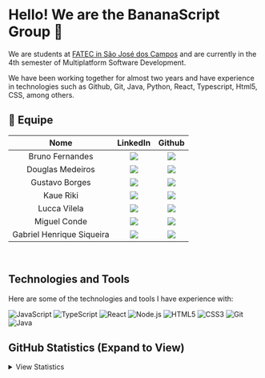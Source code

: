 # Hello! We are the BananaScript Group 👋
We are students at <a href='https://fatecsjc-prd.azurewebsites.net/'>FATEC in São José dos Campos</a> and are currently in the 4th semester of Multiplatform Software Development.

We have been working together for almost two years and have experience in technologies such as Github, Git, Java, Python, React, Typescript, Html5, CSS, among others.

## :busts_in_silhouette: Equipe

| Nome | LinkedIn | Github |
|:-----:|:----------:|:---------:|
| Bruno Fernandes |<a href='https://www.linkedin.com/in/bruno-campos-97560b231/'><img src='https://img.shields.io/badge/LinkedIn-0077B5?style=for-the-badge&logo=linkedin&logoColor=white'></a>|<a href='https://www.github.com/BrunoFerCam'> <img src='https://img.shields.io/badge/GitHub-100000?style=for-the-badge&logo=github&logoColor=white'></a>
| Douglas Medeiros |<a href='https://www.linkedin.com/in/douglas-ferrini-medeiros-02b735270'><img src='https://img.shields.io/badge/LinkedIn-0077B5?style=for-the-badge&logo=linkedin&logoColor=white'></a>|<a href='https://www.github.com/DouglasMedeiros1'> <img src='https://img.shields.io/badge/GitHub-100000?style=for-the-badge&logo=github&logoColor=white'></a>
| Gustavo Borges  |<a href='https://www.linkedin.com/in/gustavo-borges-lima-855440243/'><img src='https://img.shields.io/badge/LinkedIn-0077B5?style=for-the-badge&logo=linkedin&logoColor=white'></a>|<a href='https://github.com/Miojoguu'> <img src='https://img.shields.io/badge/GitHub-100000?style=for-the-badge&logo=github&logoColor=white'></a>
| Kaue Riki |<a href='https://www.linkedin.com/in/kau%C3%AA-riki-70b518273/'><img src='https://img.shields.io/badge/LinkedIn-0077B5?style=for-the-badge&logo=linkedin&logoColor=white'></a>|<a href='https://github.com/kaueriki'> <img src='https://img.shields.io/badge/GitHub-100000?style=for-the-badge&logo=github&logoColor=white'></a>
| Lucca Vilela |<a href='https://www.linkedin.com/in/lucca-vilela-b90730232/'><img src='https://img.shields.io/badge/LinkedIn-0077B5?style=for-the-badge&logo=linkedin&logoColor=white'></a>|<a href='https://github.com/luccavilela'> <img src='https://img.shields.io/badge/GitHub-100000?style=for-the-badge&logo=github&logoColor=white'></a>
| Miguel Conde |<a href='https://www.linkedin.com/in/miguel-conde-santos-a67313271/'><img src='https://img.shields.io/badge/LinkedIn-0077B5?style=for-the-badge&logo=linkedin&logoColor=white'></a>|<a href='https://github.com/miguelcondesantos'> <img src='https://img.shields.io/badge/GitHub-100000?style=for-the-badge&logo=github&logoColor=white'></a>
| Gabriel Henrique Siqueira |<a href='https://www.linkedin.com/in/gabriel-siqueira-54b535279/'><img src='https://img.shields.io/badge/LinkedIn-0077B5?style=for-the-badge&logo=linkedin&logoColor=white'></a>|<a href='https://github.com/GaSiqueira'> <img src='https://img.shields.io/badge/GitHub-100000?style=for-the-badge&logo=github&logoColor=white'></a>

<br>

## Technologies and Tools
Here are some of the technologies and tools I have experience with:

![JavaScript](https://img.shields.io/badge/-JavaScript-F7DF1E?style=flat&logo=javascript&color=00695c&logoColor=white)
![TypeScript](https://img.shields.io/badge/-TypeScript-007ACC?style=flat&logo=typescript&color=00695c&logoColor=white)
![React](https://img.shields.io/badge/-React-61DAFB?style=flat&logo=react&color=00695c&logoColor=white)
![Node.js](https://img.shields.io/badge/-Node.js-339933?style=flat&logo=node.js&color=00695c&logoColor=white)
![HTML5](https://img.shields.io/badge/-HTML5-E34F26?style=flat&logo=html5&color=00695c&logoColor=white)
![CSS3](https://img.shields.io/badge/-CSS3-1572B6?style=flat&logo=css3&color=00695c&logoColor=white)
![Git](https://img.shields.io/badge/-Git-F05032?style=flat&logo=git&color=00695c&logoColor=white)
![Java](https://img.shields.io/badge/-Java-007396?style=flat&logo=java&color=00695c&logoColor=white)

## GitHub Statistics (Expand to View)
<details>
<summary>View Statistics</summary>
  <br>
  



